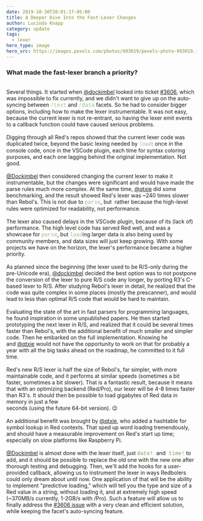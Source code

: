 ```yaml
---
date: 2019-10-30T20:01:17-05:00
title: A Deeper Dive Into the Fast-Lexer Changes
author: Lucinda Knapp
category: update
tags:
  - lexer
hero_type: image
hero_src: https://images.pexels.com/photos/993019/pexels-photo-993019.jpeg?auto=compress&cs=tinysrgb&h=650&w=940
---
```

<h3 style="text-align: left;">
What made the fast-lexer branch a priority?</h3>
<div style="text-align: left;">
<br /></div>
<div style="text-align: left;">
Several things. It started when <a href="https://github.com/dockimbel">@dockimbel</a> looked into ticket <a href="https://github.com/red/red/issues/3606">#3606</a>, which was impossible to fix currently, and we didn't want to give up on the auto-syncing between <span style="color: #93c47d; font-family: &quot;courier new&quot; , &quot;courier&quot; , monospace;">/text</span>&nbsp;and <span style="color: #93c47d; font-family: &quot;courier new&quot; , &quot;courier&quot; , monospace;">/data</span>&nbsp;facets. So he had to consider bigger options, including how to make the lexer instrumentable. It was not easy, because the current lexer is not re-entrant, so having the lexer emit events to a callback function could have caused serious problems.</div>
<div style="text-align: left;">
<br /></div>
<div style="text-align: left;">
Digging through all Red's repos showed that the current lexer code was duplicated twice, beyond the basic lexing needed by <span style="color: #93c47d; font-family: &quot;courier new&quot; , &quot;courier&quot; , monospace;">load</span>: once in the console code, once in the VSCode plugin, each time for syntax coloring purposes, and each one lagging behind the original implementation. Not good.</div>
<div style="text-align: left;">
<br /></div>
<div style="text-align: left;">
<a href="https://github.com/dockimbel">@Dockimbel</a> then considered changing the current lexer to make it instrumentable, but the changes were significant and would have made the parse rules much more complex. At the same time, <a href="https://github.com/qtxie">@qtxie</a> did some benchmarking, and the result showed Red's lexer was ~240 times slower than Rebol's. This is not due to <span style="color: #93c47d; font-family: &quot;courier new&quot; , &quot;courier&quot; , monospace;">parse</span>, but&nbsp; rather because the high-level rules were optimized for readability, not performance.</div>
<div style="text-align: left;">
<br /></div>
<div style="text-align: left;">
The lexer also caused delays in the VSCode plugin, because of its (lack of) performance. The high level code has served Red well, and was a showcase for <span style="color: #93c47d; font-family: &quot;courier new&quot; , &quot;courier&quot; , monospace;">parse</span>, but <span style="color: #93c47d; font-family: &quot;courier new&quot; , &quot;courier&quot; , monospace;">load</span>ing larger data is also being used by community members, and data sizes will just keep growing. With some projects we have on the horizon, the lexer's performance became a higher priority.</div>
<div style="text-align: left;">
<br /></div>
<div style="text-align: left;">
As planned since the beginning (the lexer used to be R/S-only during the pre-Unicode era), <a href="https://github.com/dockimbel">@dockimbel</a> decided the best option was to not postpone the conversion of the lexer to pure R/S code any longer, by porting R3's C-based lexer to R/S. After studying Rebol's lexer in detail, he realized that the code was quite complex in some places (mostly the prescanner), and would lead to less than optimal R/S code that would be hard to maintain.</div>
<div style="text-align: left;">
<br /></div>
<div style="text-align: left;">
Evaluating the state of the art in fast parsers for programming languages, he found inspiration in some unpublished papers. He then started prototyping the next lexer in R/S, and realized that it could be several times faster than Rebol's, with the additional benefit of much smaller and simpler code. Then he embarked on the full implementation. Knowing he and&nbsp;<a href="https://github.com/qtxie">@qtxie</a>&nbsp;would not have the opportunity to work on that for probably a year with all the big tasks ahead on the roadmap, he committed to it full time.</div>
<div style="text-align: left;">
<br /></div>
<div style="text-align: left;">
Red's new R/S lexer is half the size of Rebol's, far simpler, with more maintainable code, and it performs at similar speeds (sometimes a bit faster, sometimes a bit slower). That is a fantastic result, because it means that with an optimizing backend (Red/Pro), our lexer will be 4-8 times faster than R3's. It should then be possible to load gigabytes of Red data in memory in just a few</div>
<div style="text-align: left;">
seconds (using the future 64-bit version). 😉</div>
<div style="text-align: left;">
<br /></div>
<div style="text-align: left;">
An additional benefit was brought by&nbsp;<a href="https://github.com/qtxie">@qtxie</a>, who added a hashtable for symbol lookup in Red contexts. That sped up word loading tremendously, and should have a measurable improvement on Red's start up time; especially on slow platforms like Raspberry Pi.</div>
<div style="text-align: left;">
<br /></div>
<div style="text-align: left;">
<a href="https://github.com/dockimbel">@Dockimbel</a>&nbsp;is almost done with the lexer itself, just <span style="color: #6aa84f; font-family: &quot;courier new&quot; , &quot;courier&quot; , monospace;">date! </span><span style="font-family: inherit;">and</span><span style="color: #6aa84f; font-family: &quot;courier new&quot; , &quot;courier&quot; , monospace;"> time!</span> to add, and it should be possible to replace the old one with the new one after thorough testing and debugging. Then, we'll add the hooks for a user-provided callback, allowing us to instrument the lexer in ways Redbolers could only dream about until now. One application of that will be the ability to implement "predictive loading," which will tell you the type and size of a Red value in a string, without loading it, and at extremely high speed (~370MB/s currently, 1-2GB/s with /Pro). Such a feature will allow us to finally address the <a href="https://github.com/red/red/issues/3606">#3606 issue</a>&nbsp;with a very clean and efficient solution, while keeping the facet's auto-syncing feature.</div>
<div style="text-align: left;">
<br /></div>
